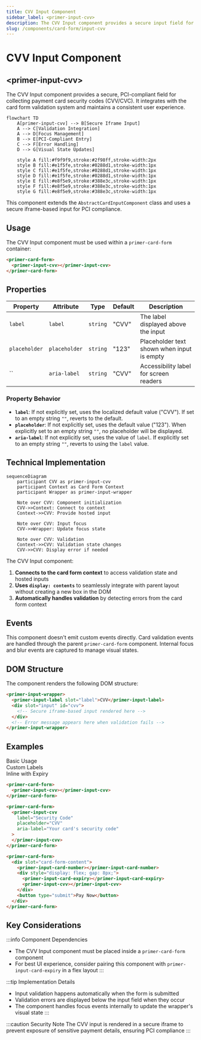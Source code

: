 ```yaml
---
title: CVV Input Component
sidebar_label: <primer-input-cvv>
description: The CVV Input component provides a secure input field for collecting payment card security codes.
slug: /components/card-form/input-cvv
---
```


# CVV Input Component

## \<primer-input-cvv\>

The CVV Input component provides a secure, PCI-compliant field for collecting payment card security codes (CVV/CVC). It integrates with the card form validation system and maintains a consistent user experience.

```mermaid
flowchart TD
    A[primer-input-cvv] --> B[Secure Iframe Input]
    A --> C[Validation Integration]
    A --> D[Focus Management]
    B --> E[PCI-Compliant Entry]
    C --> F[Error Handling]
    D --> G[Visual State Updates]

    style A fill:#f9f9f9,stroke:#2f98ff,stroke-width:2px
    style B fill:#e1f5fe,stroke:#0288d1,stroke-width:1px
    style C fill:#e1f5fe,stroke:#0288d1,stroke-width:1px
    style D fill:#e1f5fe,stroke:#0288d1,stroke-width:1px
    style E fill:#e8f5e9,stroke:#388e3c,stroke-width:1px
    style F fill:#e8f5e9,stroke:#388e3c,stroke-width:1px
    style G fill:#e8f5e9,stroke:#388e3c,stroke-width:1px
```

This component extends the `AbstractCardInputComponent` class and uses a secure iframe-based input for PCI compliance.

## Usage

The CVV Input component must be used within a `primer-card-form` container:

```html
<primer-card-form>
  <primer-input-cvv></primer-input-cvv>
</primer-card-form>
```

## Properties

| Property      | Attribute     | Type     | Default | Description                                |
| ------------- | ------------- | -------- | ------- | ------------------------------------------ |
| `label`       | `label`       | `string` | "CVV"   | The label displayed above the input        |
| `placeholder` | `placeholder` | `string` | "123"   | Placeholder text shown when input is empty |
| ``            | `aria-label`  | `string` | "CVV"   | Accessibility label for screen readers     |

### Property Behavior

<div class="property-behavior">

- **`label`**: If not explicitly set, uses the localized default value ("CVV"). If set to an empty string `""`, reverts to the default.
- **`placeholder`**: If not explicitly set, uses the default value ("123"). When explicitly set to an empty string `""`, no placeholder will be displayed.
- **`aria-label`**: If not explicitly set, uses the value of `label`. If explicitly set to an empty string `""`, reverts to using the `label` value.

</div>

## Technical Implementation

```mermaid
sequenceDiagram
    participant CVV as primer-input-cvv
    participant Context as Card Form Context
    participant Wrapper as primer-input-wrapper

    Note over CVV: Component initialization
    CVV->>Context: Connect to context
    Context->>CVV: Provide hosted input

    Note over CVV: Input focus
    CVV->>Wrapper: Update focus state

    Note over CVV: Validation
    Context->>CVV: Validation state changes
    CVV->>CVV: Display error if needed
```

The CVV Input component:

1. **Connects to the card form context** to access validation state and hosted inputs
2. **Uses `display: contents`** to seamlessly integrate with parent layout without creating a new box in the DOM
3. **Automatically handles validation** by detecting errors from the card form context

## Events

This component doesn't emit custom events directly. Card validation events are handled through the parent `primer-card-form` component. Internal focus and blur events are captured to manage visual states.

## DOM Structure

The component renders the following DOM structure:

```html
<primer-input-wrapper>
  <primer-input-label slot="label">CVV</primer-input-label>
  <div slot="input" id="cvv">
    <!-- Secure iframe-based input rendered here -->
  </div>
  <!-- Error message appears here when validation fails -->
</primer-input-wrapper>
```

## Examples

<div class="tabs-container">
<div class="tabs">
<div class="tab basic active">Basic Usage</div>
<div class="tab custom">Custom Labels</div>
<div class="tab inline">Inline with Expiry</div>
</div>

<div class="tab-content basic active">

```html
<primer-card-form>
  <primer-input-cvv></primer-input-cvv>
</primer-card-form>
```

</div>

<div class="tab-content custom">

```html
<primer-card-form>
  <primer-input-cvv
    label="Security Code"
    placeholder="CVV"
    aria-label="Your card's security code"
  >
  </primer-input-cvv>
</primer-card-form>
```

</div>

<div class="tab-content inline">

```html
<primer-card-form>
  <div slot="card-form-content">
    <primer-input-card-number></primer-input-card-number>
    <div style="display: flex; gap: 8px;">
      <primer-input-card-expiry></primer-input-card-expiry>
      <primer-input-cvv></primer-input-cvv>
    </div>
    <button type="submit">Pay Now</button>
  </div>
</primer-card-form>
```

</div>
</div>

## Key Considerations

:::info Component Dependencies

- The CVV Input component must be placed inside a `primer-card-form` component
- For best UI experience, consider pairing this component with `primer-input-card-expiry` in a flex layout
  :::

:::tip Implementation Details

- Input validation happens automatically when the form is submitted
- Validation errors are displayed below the input field when they occur
- The component handles focus events internally to update the wrapper's visual state
  :::

:::caution Security Note
The CVV input is rendered in a secure iframe to prevent exposure of sensitive payment details, ensuring PCI compliance
:::
